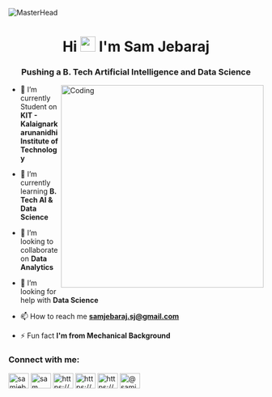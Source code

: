 ![MasterHead](//t3.ftcdn.net/jpg/05/02/52/50/240_F_502525048_QXSrHXUczD9yoyep1wVTpOFH0SeXhsrU.jpg)
<h1 align="center">Hi <img src="https://raw.githubusercontent.com/iampavangandhi/iampavangandhi/master/gifs/Hi.gif" width="30px"> I'm Sam Jebaraj</h1>
<h3 align="center">Pushing a B. Tech Artificial Intelligence and Data Science</h3>

<img align="right" alt="Coding" width="400" src="https://t3.ftcdn.net/jpg/05/52/74/84/240_F_552748421_twUz7OpbxVm7Zr976kXmMlN5VxKF5BjJ.jpg">

- 🔭 I’m currently Student on **KIT - Kalaignarkarunanidhi Institute of Technology**
  
- 🌱 I’m currently learning **B. Tech AI & Data Science**

- 👯 I’m looking to collaborate on **Data Analytics**

- 🤝 I’m looking for help with **Data Science**

- 📫 How to reach me **samjebaraj.sj@gmail.com**

- ⚡ Fun fact **I'm from Mechanical Background**

 
<h3 align="left">Connect with me:</h3>
<p align="left">
<a href="https://twitter.com/samjeba" target="blank"><img align="center" src="https://raw.githubusercontent.com/rahuldkjain/github-profile-readme-generator/master/src/images/icons/Social/twitter.svg" alt="samjeba" height="30" width="40" /></a>
<a href="https://linkedin.com/in/sam jebaraj" target="blank"><img align="center" src="https://raw.githubusercontent.com/rahuldkjain/github-profile-readme-generator/master/src/images/icons/Social/linked-in-alt.svg" alt="sam jebaraj" height="30" width="40" /></a>
<a href="https://stackoverflow.com/users/https://stackoverflow.com/users/22418184" target="blank"><img align="center" src="https://raw.githubusercontent.com/rahuldkjain/github-profile-readme-generator/master/src/images/icons/Social/stack-overflow.svg" alt="https://stackoverflow.com/users/22418184" height="30" width="40" /></a>
<a href="https://kaggle.com/https://www.kaggle.com/samarms" target="blank"><img align="center" src="https://raw.githubusercontent.com/rahuldkjain/github-profile-readme-generator/master/src/images/icons/Social/kaggle.svg" alt="https://www.kaggle.com/samarms" height="30" width="40" /></a>
<a href="https://instagram.com/https://www.instagram.com/x_0.sam/" target="blank"><img align="center" src="https://raw.githubusercontent.com/rahuldkjain/github-profile-readme-generator/master/src/images/icons/Social/instagram.svg" alt="https://www.instagram.com/x_0.sam/" height="30" width="40" /></a>
<a href="https://medium.com/@samjebaraj1082001" target="blank"><img align="center" src="https://raw.githubusercontent.com/rahuldkjain/github-profile-readme-generator/master/src/images/icons/Social/medium.svg" alt="@samjebaraj1082001" height="30" width="40" /></a>
</p>
